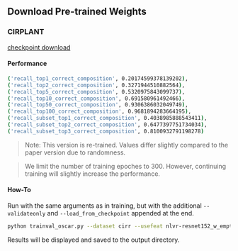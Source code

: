 ## Download Pre-trained Weights

### CIRPLANT

[checkpoint download](https://drive.google.com/file/d/1qku0wVZvY-y5Kc5ANFF2HsKDpl56E0PM/view?usp=sharing)
#### Performance
```bash
('recall_top1_correct_composition', 0.20174599378139202),
('recall_top2_correct_composition', 0.3271944510882564),
('recall_top5_correct_composition', 0.5320975843099737),
('recall_top10_correct_composition', 0.691580961492466),
('recall_top50_correct_composition', 0.9306386032049749),
('recall_top100_correct_composition', 0.9681894283664195),
('recall_subset_top1_correct_composition', 0.4038985888543411),
('recall_subset_top2_correct_composition', 0.6477397751734034),
('recall_subset_top3_correct_composition', 0.8100932791198278)
```

>Note: This version is re-trained. Values differ slightly compared to the paper version due to randomness.

>We limit the number of training epoches to 300. However, continuing training will slightly increase the performance.

#### How-To

Run with the same arguments as in training, but with the additional `--validateonly` and `--load_from_checkpoint` appended at the end.

```bash
python trainval_oscar.py --dataset cirr --usefeat nlvr-resnet152_w_empty --max_epochs 300 --model CIRPLANT-img --model_type 'bert' --model_name_or_path data/Oscar_pretrained_models/base-vg-labels/ep_107_1192087 --task_name cirr --gpus 1 --img_feature_dim 2054 --max_img_seq_length 1 --model_type bert --do_lower_case --max_seq_length 40 --learning_rate 1e-05 --loss_type xe --seed 88 --drop_out 0.3 --weight_decay 0.05 --warmup_steps 0 --loss st --batch_size 32 --num_batches 529 --pin_memory --num_workers_per_gpu 0 --comment input_your_comments --output saved_models/cirr_rc2_iccv_release_test --log_by recall_inset_top1_correct_composition --validateonly  --load_from_checkpoint $PATH_TO_CKPT
```

Results will be displayed and saved to the output directory.